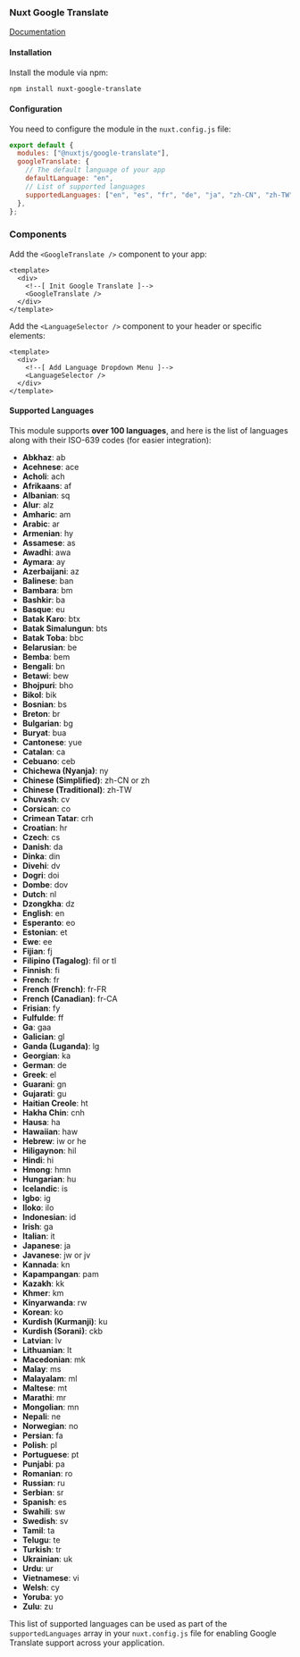 ### Nuxt Google Translate 

[Documentation](https://nexoscreation.tech/docs/resources/google-translate/)

#### Installation

Install the module via npm:

```bash
npm install nuxt-google-translate
```

#### Configuration

You need to configure the module in the `nuxt.config.js` file:

```js
export default {
  modules: ["@nuxtjs/google-translate"],
  googleTranslate: {
    // The default language of your app
    defaultLanguage: "en",
    // List of supported languages
    supportedLanguages: ["en", "es", "fr", "de", "ja", "zh-CN", "zh-TW"],
  },
};
```

### Components

Add the `<GoogleTranslate />` component to your app:

```vue
<template>
  <div>
    <!--[ Init Google Translate ]-->
    <GoogleTranslate />
  </div>
</template>
```

Add the `<LanguageSelector />` component to your header or specific elements:

```vue
<template>
  <div>
    <!--[ Add Language Dropdown Menu ]-->
    <LanguageSelector />
  </div>
</template>
```

#### Supported Languages

This module supports **over 100 languages**, and here is the list of languages along with their ISO-639 codes (for easier integration):

   - **Abkhaz**: ab
   - **Acehnese**: ace
   - **Acholi**: ach
   - **Afrikaans**: af
   - **Albanian**: sq
   - **Alur**: alz
   - **Amharic**: am
   - **Arabic**: ar
   - **Armenian**: hy
   - **Assamese**: as
   - **Awadhi**: awa
   - **Aymara**: ay
   - **Azerbaijani**: az
   - **Balinese**: ban
   - **Bambara**: bm
   - **Bashkir**: ba
   - **Basque**: eu
   - **Batak Karo**: btx
   - **Batak Simalungun**: bts
   - **Batak Toba**: bbc
   - **Belarusian**: be
   - **Bemba**: bem
   - **Bengali**: bn
   - **Betawi**: bew
   - **Bhojpuri**: bho
   - **Bikol**: bik
   - **Bosnian**: bs
   - **Breton**: br
   - **Bulgarian**: bg
   - **Buryat**: bua
   - **Cantonese**: yue
   - **Catalan**: ca
   - **Cebuano**: ceb
   - **Chichewa (Nyanja)**: ny
   - **Chinese (Simplified)**: zh-CN or zh
   - **Chinese (Traditional)**: zh-TW
   - **Chuvash**: cv
   - **Corsican**: co
   - **Crimean Tatar**: crh
   - **Croatian**: hr
   - **Czech**: cs
   - **Danish**: da
   - **Dinka**: din
   - **Divehi**: dv
   - **Dogri**: doi
   - **Dombe**: dov
   - **Dutch**: nl
   - **Dzongkha**: dz
   - **English**: en
   - **Esperanto**: eo
   - **Estonian**: et
   - **Ewe**: ee
   - **Fijian**: fj
   - **Filipino (Tagalog)**: fil or tl
   - **Finnish**: fi
   - **French**: fr
   - **French (French)**: fr-FR
   - **French (Canadian)**: fr-CA
   - **Frisian**: fy
   - **Fulfulde**: ff
   - **Ga**: gaa
   - **Galician**: gl
   - **Ganda (Luganda)**: lg
   - **Georgian**: ka
   - **German**: de
   - **Greek**: el
   - **Guarani**: gn
   - **Gujarati**: gu
   - **Haitian Creole**: ht
   - **Hakha Chin**: cnh
   - **Hausa**: ha
   - **Hawaiian**: haw
   - **Hebrew**: iw or he
   - **Hiligaynon**: hil
   - **Hindi**: hi
   - **Hmong**: hmn
   - **Hungarian**: hu
   - **Icelandic**: is
   - **Igbo**: ig
   - **Iloko**: ilo
   - **Indonesian**: id
   - **Irish**: ga
   - **Italian**: it
   - **Japanese**: ja
   - **Javanese**: jw or jv
   - **Kannada**: kn
   - **Kapampangan**: pam
   - **Kazakh**: kk
   - **Khmer**: km
   - **Kinyarwanda**: rw
   - **Korean**: ko
   - **Kurdish (Kurmanji)**: ku
   - **Kurdish (Sorani)**: ckb
   - **Latvian**: lv
   - **Lithuanian**: lt
   - **Macedonian**: mk
   - **Malay**: ms
   - **Malayalam**: ml
   - **Maltese**: mt
   - **Marathi**: mr
   - **Mongolian**: mn
   - **Nepali**: ne
   - **Norwegian**: no
   - **Persian**: fa
   - **Polish**: pl
   - **Portuguese**: pt
   - **Punjabi**: pa
   - **Romanian**: ro
   - **Russian**: ru
   - **Serbian**: sr
   - **Spanish**: es
   - **Swahili**: sw
   - **Swedish**: sv
   - **Tamil**: ta
   - **Telugu**: te
   - **Turkish**: tr
   - **Ukrainian**: uk
   - **Urdu**: ur
   - **Vietnamese**: vi
   - **Welsh**: cy
   - **Yoruba**: yo
   - **Zulu**: zu

This list of supported languages can be used as part of the `supportedLanguages` array in your `nuxt.config.js` file for enabling Google Translate support across your application.
